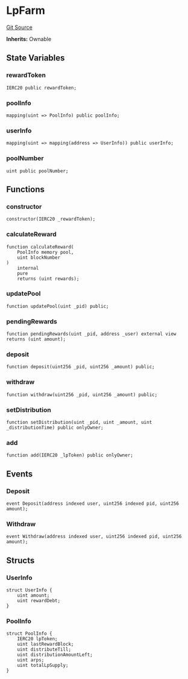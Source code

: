 # LpFarm
[Git Source](https://github.com/provisorDAO/arcanum-contracts/blob/3dfff3148182d4dfe6804e525ac556b83c05da71/src/farm/Farm.sol)

**Inherits:**
Ownable


## State Variables
### rewardToken

```solidity
IERC20 public rewardToken;
```


### poolInfo

```solidity
mapping(uint => PoolInfo) public poolInfo;
```


### userInfo

```solidity
mapping(uint => mapping(address => UserInfo)) public userInfo;
```


### poolNumber

```solidity
uint public poolNumber;
```


## Functions
### constructor


```solidity
constructor(IERC20 _rewardToken);
```

### calculateReward


```solidity
function calculateReward(
    PoolInfo memory pool,
    uint blockNumber
)
    internal
    pure
    returns (uint rewards);
```

### updatePool


```solidity
function updatePool(uint _pid) public;
```

### pendingRewards


```solidity
function pendingRewards(uint _pid, address _user) external view returns (uint amount);
```

### deposit


```solidity
function deposit(uint256 _pid, uint256 _amount) public;
```

### withdraw


```solidity
function withdraw(uint256 _pid, uint256 _amount) public;
```

### setDistribution


```solidity
function setDistribution(uint _pid, uint _amount, uint _distributionTime) public onlyOwner;
```

### add


```solidity
function add(IERC20 _lpToken) public onlyOwner;
```

## Events
### Deposit

```solidity
event Deposit(address indexed user, uint256 indexed pid, uint256 amount);
```

### Withdraw

```solidity
event Withdraw(address indexed user, uint256 indexed pid, uint256 amount);
```

## Structs
### UserInfo

```solidity
struct UserInfo {
    uint amount;
    uint rewardDebt;
}
```

### PoolInfo

```solidity
struct PoolInfo {
    IERC20 lpToken;
    uint lastRewardBlock;
    uint distributeTill;
    uint distributionAmountLeft;
    uint arps;
    uint totalLpSupply;
}
```

